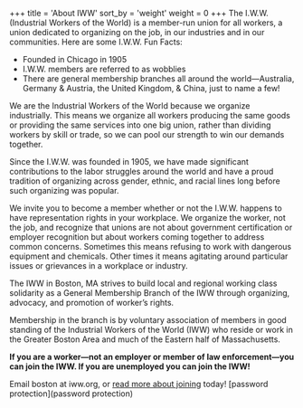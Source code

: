 
+++
title = 'About IWW'
sort_by = 'weight'
weight = 0
+++
The I.W.W. (Industrial Workers of the World) is a member-run union for
all workers, a union dedicated to organizing on the job, in our
industries and in our communities. Here are some I.W.W. Fun Facts:

- Founded in Chicago in 1905
- I.W.W. members are referred to as wobblies
- There are general membership branches all around the world—Australia, 
  Germany & Austria, the United Kingdom, & China, just to name a few!

We are the Industrial Workers of the World because we organize
industrially. This means we organize all workers producing the same
goods or providing the same services into one big union, rather than
dividing workers by skill or trade, so we can pool our strength to win
our demands together.
   
Since the I.W.W. was founded in 1905, we have made significant
contributions to the labor struggles around the world and have a proud
tradition of organizing across gender, ethnic, and racial lines long
before such organizing was popular.

We invite you to become a member whether or not the I.W.W. happens to
have representation rights in your workplace. We organize the worker,
not the job, and recognize that unions are not about government
certification or employer recognition but about workers coming
together to address common concerns. Sometimes this means refusing to
work with dangerous equipment and chemicals. Other times it means
agitating around particular issues or grievances in a workplace or
industry.
     
The IWW in Boston, MA strives to build local and regional working
class solidarity as a General Membership Branch of the IWW through organizing, advocacy, and promotion of worker’s rights.
     
Membership in the branch is by voluntary association of members in
good standing of the Industrial Workers of the World (IWW) who reside
or work in the Greater Boston Area and much of the Eastern half of
Massachusetts.

**If you are a worker—not an employer or member of law enforcement—you can join the IWW. If you are unemployed you can join the IWW!**

Email boston at iww.org, or [read more about joining](join) today!
[password protection](password protection)

